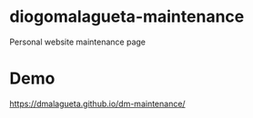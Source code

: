 # diogomalagueta-maintenance

Personal website maintenance page

# Demo

https://dmalagueta.github.io/dm-maintenance/
